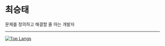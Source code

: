 # 최승태
문제를 정의하고 해결할 줄 아는 개발자

-----

[![Top Langs](https://github-readme-stats.vercel.app/api/top-langs/?username=cst9221&count_private=true&layout=compact&hide=html,css&theme=buefy)](https://github.com/cst9221/github-readme-stats)
